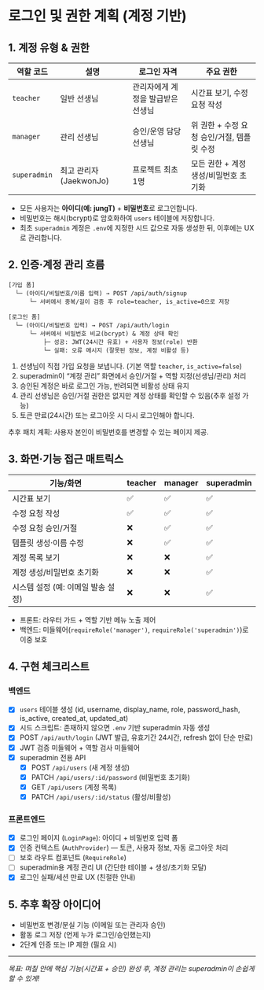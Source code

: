 # 로그인 및 권한 계획 (계정 기반)

## 1. 계정 유형 & 권한

| 역할 코드 | 설명 | 로그인 자격 | 주요 권한 |
|-----------|------|-------------|-----------|
| `teacher` | 일반 선생님 | 관리자에게 계정을 발급받은 선생님 | 시간표 보기, 수정 요청 작성 |
| `manager` | 관리 선생님 | 승인/운영 담당 선생님 | 위 권한 + 수정 요청 승인/거절, 템플릿 수정 |
| `superadmin` | 최고 관리자 (JaekwonJo) | 프로젝트 최초 1명 | 모든 권한 + 계정 생성/비밀번호 초기화 |

- 모든 사용자는 **아이디(예: jungT)** + **비밀번호**로 로그인합니다.
- 비밀번호는 해시(bcrypt)로 암호화하여 `users` 테이블에 저장합니다.
- 최초 `superadmin` 계정은 `.env`에 지정한 시드 값으로 자동 생성한 뒤, 이후에는 UX로 관리합니다.

## 2. 인증·계정 관리 흐름

```
[가입 폼]
  └─ (아이디/비밀번호/이름 입력) → POST /api/auth/signup
      └─ 서버에서 중복/길이 검증 후 role=teacher, is_active=0으로 저장

[로그인 폼]
  └─ (아이디/비밀번호 입력) → POST /api/auth/login
      └─ 서버에서 비밀번호 비교(bcrypt) & 계정 상태 확인
          ├─ 성공: JWT(24시간 유효) + 사용자 정보(role) 반환
          └─ 실패: 오류 메시지 (잘못된 정보, 계정 비활성 등)
```

1. 선생님이 직접 가입 요청을 보냅니다. (기본 역할 `teacher`, `is_active=false`)
2. superadmin이 “계정 관리” 화면에서 승인/거절 + 역할 지정(선생님/관리) 처리
3. 승인된 계정은 바로 로그인 가능, 반려되면 비활성 상태 유지
4. 관리 선생님은 승인/거절 권한은 없지만 계정 상태를 확인할 수 있음(추후 설정 가능)
5. 토큰 만료(24시간) 또는 로그아웃 시 다시 로그인해야 합니다.

추후 패치 계획: 사용자 본인이 비밀번호를 변경할 수 있는 페이지 제공.

## 3. 화면·기능 접근 매트릭스

| 기능/화면 | teacher | manager | superadmin |
|-----------|---------|---------|-------------|
| 시간표 보기 | ✅ | ✅ | ✅ |
| 수정 요청 작성 | ✅ | ✅ | ✅ |
| 수정 요청 승인/거절 | ❌ | ✅ | ✅ |
| 템플릿 생성·이름 수정 | ❌ | ✅ | ✅ |
| 계정 목록 보기 | ❌ | ❌ | ✅ |
| 계정 생성/비밀번호 초기화 | ❌ | ❌ | ✅ |
| 시스템 설정 (예: 이메일 발송 설정) | ❌ | ❌ | ✅ |

- 프론트: 라우터 가드 + 역할 기반 메뉴 노출 제어
- 백엔드: 미들웨어(`requireRole('manager')`, `requireRole('superadmin')`)로 이중 보호

## 4. 구현 체크리스트

### 백엔드
- [x] `users` 테이블 생성 (id, username, display_name, role, password_hash, is_active, created_at, updated_at)
- [x] 시드 스크립트: 존재하지 않으면 `.env` 기반 superadmin 자동 생성
- [x] POST `/api/auth/login` (JWT 발급, 유효기간 24시간, refresh 없이 단순 만료)
- [x] JWT 검증 미들웨어 + 역할 검사 미들웨어
- [x] superadmin 전용 API
  - [x] POST `/api/users` (새 계정 생성)
  - [x] PATCH `/api/users/:id/password` (비밀번호 초기화)
  - [x] GET `/api/users` (계정 목록)
  - [x] PATCH `/api/users/:id/status` (활성/비활성)

### 프론트엔드
- [x] 로그인 페이지 (`LoginPage`): 아이디 + 비밀번호 입력 폼
- [x] 인증 컨텍스트 (`AuthProvider`) — 토큰, 사용자 정보, 자동 로그아웃 처리
- [ ] 보호 라우트 컴포넌트 (`RequireRole`)
- [ ] superadmin용 계정 관리 UI (간단한 테이블 + 생성/초기화 모달)
- [x] 로그인 실패/세션 만료 UX (친절한 안내)

## 5. 추후 확장 아이디어
- 비밀번호 변경/분실 기능 (이메일 또는 관리자 승인)
- 활동 로그 저장 (언제 누가 로그인/승인했는지)
- 2단계 인증 또는 IP 제한 (필요 시)

---

*목표: 며칠 안에 핵심 기능(시간표 + 승인) 완성 후, 계정 관리는 superadmin이 손쉽게 할 수 있게!*
